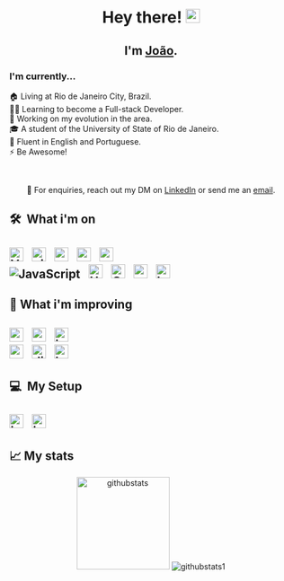 <h1 align='center'> Hey there! <img src="https://media.giphy.com/media/hvRJCLFzcasrR4ia7z/giphy.gif" width="25px"></h1>
<h2 align='center'>
  I'm <a href="https://github.com/JxVtrl">João</a>.
</h2>
<h3>
  I'm currently...
</h3>
<p>
  🏠 Living at Rio de Janeiro City, Brazil. <br/>
  👨‍💻 Learning to become a Full-stack Developer.<br/>
  🔭 Working on my evolution in the area.<br/>
  🎓 A student of the University of State of Rio de Janeiro.<br/>
  🌱 Fluent in English and Portuguese.<br/>
  ⚡ Be Awesome!<br/>
</p>
<br/>
<p align='center'>
  💼 For enquiries, reach out my DM on <a href="https://www.linkedin.com/in/joão-vinicius-vitral-9b25221b7/">LinkedIn</a> or send me an <a href="mailto:joaoviniciusvitral@hotmail.com">email<a/>.
</p>
<h2>🛠  What i'm on<h2/>
  <img src="https://img.shields.io/badge/vs code-282C34?style=for-the-badge&logo=visualstudiocode&logoColor=0181C9"" alt="Visual Studio Code" title="Visual Studio Code" height="25" />
&nbsp;
  <img src="https://img.shields.io/badge/git-282C34?style=for-the-badge&logo=git&logoColor=F05032" alt="git logo" title="git" height="25" />
&nbsp;
                                                                                                                                         
 <img src="https://img.shields.io/badge/React JS-black?style=for-the-badge&logo=react&logoColor=7adbf7" alt="react" title="react" height="25" /> 
   &nbsp;
  <img src="https://img.shields.io/badge/Node JS-8cbf3d?style=for-the-badge&logo=node.js&logoColor=303030" alt="node" title="node" height="25" />                                &nbsp;
  <img src="https://img.shields.io/badge/Python-C1282D?style=for-the-badge&logo=python&logoColor=white" alt="python" title="python" height="25" />
  </br>
  <img src="https://img.shields.io/badge/JavaScript-323330?style=for-the-badge&logo=javascript&logoColor=F7DF1E" alt="JavaScript" title="JS" height:"25" />
&nbsp;
  <img src="https://img.shields.io/badge/HTML5-F16529?style=for-the-badge&logo=html5&logoColor=white" alt="HTML5" title="HTML5" height="25" />
&nbsp;
  <img src="https://img.shields.io/badge/CSS3-2965F1?style=for-the-badge&logo=css3&logoColor=white" alt="CSS3 logo" title="CSS3" height="25" />
&nbsp;
  <img src="https://img.shields.io/badge/C-035697?style=for-the-badge&logo=c&logoColor=white" alt="c logo" title="c" height="25" />                      
&nbsp;
  <img src="https://img.shields.io/badge/Lua-000080?style=for-the-badge&logo=lua&logoColor=white" alt="lua" title="lua" height="25" />
<br/>
                                                                                                                                   
<h2>🧠 What i'm improving<h2/>   
  <img src="https://img.shields.io/badge/php-7377AD?style=for-the-badge&logo=php&logoColor=white" alt="php" title="php" height="25" />
&nbsp;
  <img src="https://img.shields.io/badge/C++-005697?style=for-the-badge&logo=c%2B%2B&logoColor=white" alt="cplus" title="cplus" height="25" />
&nbsp;                                                                                                                                                
  <img src="https://img.shields.io/badge/jQuery-2965F1?style=for-the-badge&logo=jquery&logoColor=white" alt="jquery" title="jquery" height="25" />
  </br>                                                                                                                                   
  <img src="https://img.shields.io/badge/Swift UI-000000?style=for-the-badge&logo=Swift&logoColor=001690" alt="swift" title="swift" height="25" />
&nbsp;                                                                                                                                        
  <img src="https://img.shields.io/badge/django-092d1f?style=for-the-badge&logo=Django&logoColor=white" alt="django" title="django" height="25" />
&nbsp;
  <img src="https://img.shields.io/badge/Bootstrap-533B78?style=for-the-badge&logo=bootstrap&logoColor=white" alt="boot" title="boot" height="25" />
<br/>
<h2>💻  My Setup<h2/>
  <img src="https://img.shields.io/badge/Intel-Core_i7_6th-0071C5?style=for-the-badge&logo=intel&logoColor=white" alt="intel" title="intel" height="25" />
&nbsp;
  <img src="https://img.shields.io/badge/NVIDIA-GTX1650-76B900?style=for-the-badge&logo=nvidia&logoColor=white" alt="intel" title="intel" height="25" />
<br/>
<h2>📈  My stats</h2>
<p style="margin: 0px auto; width:auto; text-align: center;">
  <img style="display: inline;" height="165" src="http://github-readme-streak-stats.herokuapp.com?user=JxVtrl&theme=tokyonight&hide_border=true" alt="githubstats" title="GithubStats"/>
  <img style="display: inline;" src="https://github-readme-stats.vercel.app/api/top-langs/?username=JxVtrl&layout=compact&theme=tokyonight&hide_border=true" alt="githubstats1" title="GithubStats1"/>
</p>
